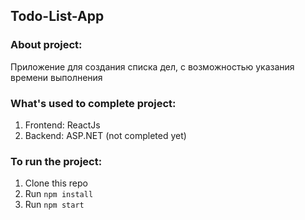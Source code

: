 ## Todo-List-App

### About project:

Приложение для создания списка дел, с возможностью указания времени выполнения

### What's used to complete project:

1. Frontend: ReactJs
2. Backend: ASP.NET (not completed yet)

### To run the project:

1. Clone this repo
2. Run `npm install`
3. Run `npm start`

